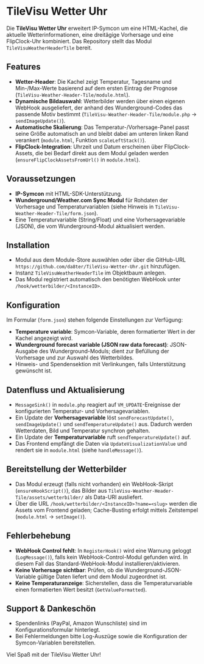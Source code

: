 # TileVisu Wetter Uhr

Die **TileVisu Wetter Uhr** erweitert IP-Symcon um eine HTML-Kachel, die aktuelle Wetterinformationen, eine dreitägige Vorhersage und eine FlipClock-Uhr kombiniert. Das Repository stellt das Modul `TileVisuWeatherHeaderTile` bereit.

## Features
- **Wetter-Header**: Die Kachel zeigt Temperatur, Tagesname und Min-/Max-Werte basierend auf dem ersten Eintrag der Prognose (`TileVisu-Weather-Header-Tile/module.html`).
- **Dynamische Bildauswahl**: Wetterbilder werden über einen eigenen WebHook ausgeliefert, der anhand des Wunderground-Codes das passende Motiv bestimmt (`TileVisu-Weather-Header-Tile/module.php` → `sendImageUpdate()`).
- **Automatische Skalierung**: Das Temperatur-/Vorhersage-Panel passt seine Größe automatisch an und bleibt dabei am unteren linken Rand verankert (`module.html`, Funktion `scaleLeftStack()`).
- **FlipClock-Integration**: Uhrzeit und Datum erscheinen über FlipClock-Assets, die bei Bedarf direkt aus dem Modul geladen werden (`ensureFlipClockAssetsFromUrl()` in `module.html`).

## Voraussetzungen
- **IP-Symcon** mit HTML-SDK-Unterstützung.
- **Wunderground/Weather.com Sync Modul** für Rohdaten der Vorhersage und Temperaturvariablen (siehe Hinweis in `TileVisu-Weather-Header-Tile/form.json`).
- Eine Temperaturvariable (String/Float) und eine Vorhersagevariable (JSON), die vom Wunderground-Modul aktualisiert werden.

## Installation
- Modul aus dem Module-Store auswählen oder über die GitHub-URL `https://github.com/da8ter/TileVisu-Wetter-Uhr.git` hinzufügen.
- Instanz `TileVisuWeatherHeaderTile` im Objektbaum anlegen.
- Das Modul registriert automatisch den benötigten WebHook unter `/hook/wetterbilder/<InstanceID>`.

## Konfiguration
Im Formular (`form.json`) stehen folgende Einstellungen zur Verfügung:
- **Temperature variable**: Symcon-Variable, deren formatierter Wert in der Kachel angezeigt wird.
- **Wunderground forecast variable (JSON raw data forecast)**: JSON-Ausgabe des Wunderground-Moduls; dient zur Befüllung der Vorhersage und zur Auswahl des Wetterbildes.
- Hinweis- und Spendensektion mit Verlinkungen, falls Unterstützung gewünscht ist.

## Datenfluss und Aktualisierung
- `MessageSink()` in `module.php` reagiert auf `VM_UPDATE`-Ereignisse der konfigurierten Temperatur- und Vorhersagevariablen.
- Ein Update der **Vorhersagevariable** löst `sendForecastUpdate()`, `sendImageUpdate()` und `sendTemperatureUpdate()` aus. Dadurch werden Wetterdaten, Bild und Temperatur synchron gehalten.
- Ein Update der **Temperaturvariable** ruft `sendTemperatureUpdate()` auf.
- Das Frontend empfängt die Daten via `UpdateVisualizationValue` und rendert sie in `module.html` (siehe `handleMessage()`).

## Bereitstellung der Wetterbilder
- Das Modul erzeugt (falls nicht vorhanden) ein WebHook-Skript (`ensureHookScript()`), das Bilder aus `TileVisu-Weather-Header-Tile/assets/wetterbilder/` als Data-URI ausliefert.
- Über die URL `/hook/wetterbilder/<InstanceID>?name=<slug>` werden die Assets vom Frontend geladen; Cache-Busting erfolgt mittels Zeitstempel (`module.html` → `setImage()`).

## Fehlerbehebung
- **WebHook Control fehlt**: In `RegisterHook()` wird eine Warnung geloggt (`LogMessage()`), falls kein WebHook-Control-Modul gefunden wird. In diesem Fall das Standard-WebHook-Modul installieren/aktivieren.
- **Keine Vorhersage sichtbar**: Prüfen, ob die Wunderground-JSON-Variable gültige Daten liefert und dem Modul zugeordnet ist.
- **Keine Temperaturanzeige**: Sicherstellen, dass die Temperaturvariable einen formatierten Wert besitzt (`GetValueFormatted`).

## Support & Dankeschön
- Spendenlinks (PayPal, Amazon Wunschliste) sind im Konfigurationsformular hinterlegt.
- Bei Fehlermeldungen bitte Log-Auszüge sowie die Konfiguration der Symcon-Variablen bereitstellen.

Viel Spaß mit der TileVisu Wetter Uhr!